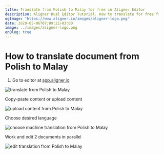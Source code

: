 ```yaml
---
title: Translate from Polish to Malay for free in Aligner Editor
description: Aligner Dual Editor Tutorial. How to translate for free from Polish to Malay. Aligner is multilingual document management platform. 
ogImage: "https://www.aligner.io/images/aligner-logo.png"
date: 2020-05-06T07:09:21+03:00
image: ../images/aligner-logo.png
onBlog: true
---
```


# How to translate document from Polish to Malay

1. Go to editor at [app.aligner.io](https://app.aligner.io "Aligner App web page")

![translate from Polish to Malay](../aligner-blank-editor.png "translate from Polish to Malay")

Copy-paste content or upload content

![upload content from Polish to Malay](../aligner-uploaded-document.png "upload content from Polish to Malay")

Choose desired language

![choose machine translation from Polish to Malay](../aligner-language-dropdown.png "choose machine translation from Polish to Malay")

Work and edit 2 documents in parallel

![edit translation from Polish to Malay](../aligner-double-sitded-editor.png "edit translation from Polish to Malay")

